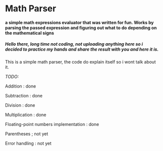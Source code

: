 # Math Parser

#### a simple math expressions evaluator that was written for fun. Works by parsing the passed expression and figuring out what to do depending on the mathematical signs

##### Hello there, long time not coding, not uploading anything here so i decided to practice my hands and share the result with you and here it is.


This is a simple math parser, the code do explain itself so i wont talk about it.

*TODO:*

Addition : done

Subtraction : done

Division : done

Multiplication : done

Floating-point numbers implementation : done

Parentheses ; not yet

Error handling : not yet
